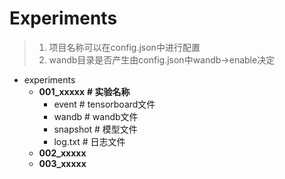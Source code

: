 # Experiments

> 1. 项目名称可以在config.json中进行配置
> 2. wandb目录是否产生由config.json中wandb->enable决定

- experiments
  - **001_xxxxx**               **# 实验名称**
    - event             # tensorboard文件
    - wandb           # wandb文件
    - snapshot       # 模型文件
    - log.txt            # 日志文件
  - **002_xxxxx**
  - **003_xxxxx**